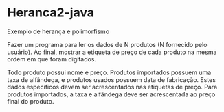 # Heranca2-java
Exemplo de herança e polimorfismo

Fazer um programa para ler os dados de N
produtos (N fornecido pelo usuário). Ao final,
mostrar a etiqueta de preço de cada produto na
mesma ordem em que foram digitados.

Todo produto possui nome e preço. Produtos
importados possuem uma taxa de alfândega, e
produtos usados possuem data de fabricação.
Estes dados específicos devem ser
acrescentados nas etiquetas de preço. Para produtos
importados, a taxa e alfândega deve ser
acrescentada ao preço final do produto.

